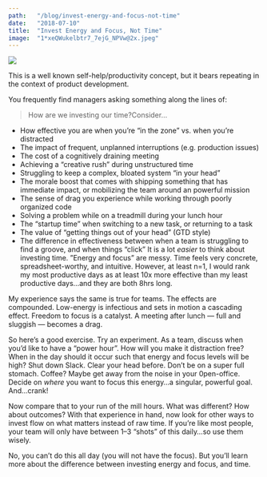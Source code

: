 ```yaml
---
path:	"/blog/invest-energy-and-focus-not-time"
date:	"2018-07-10"
title:	"Invest Energy and Focus, Not Time"
image:	"1*xeQWukelbtr7_7ejG_NPVw@2x.jpeg"
---
```


![](/images/1*xeQWukelbtr7_7ejG_NPVw@2x.jpeg)

This is a well known self-help/productivity concept, but it bears repeating in the context of product development.

You frequently find managers asking something along the lines of:


> How are we investing our time?Consider…

* How effective you are when you’re “in the zone” vs. when you’re distracted
* The impact of frequent, unplanned interruptions (e.g. production issues)
* The cost of a cognitively draining meeting
* Achieving a “creative rush” during unstructured time
* Struggling to keep a complex, bloated system “in your head”
* The morale boost that comes with shipping something that has immediate impact, or mobilizing the team around an powerful mission
* The sense of drag you experience while working through poorly organized code
* Solving a problem while on a treadmill during your lunch hour
* The “startup time” when switching to a new task, or returning to a task
* The value of “getting things out of your head” (GTD style)
* The difference in effectiveness between when a team is struggling to find a groove, and when things “click”
It is a lot *easier* to think about investing time. ‪”Energy and focus” are messy. Time feels very concrete, spreadsheet-worthy, and intuitive. However, at least n=1, I would rank my most productive days as at least 10x more effective than my least productive days…and they are both 8hrs long.

My experience says the same is true for teams. The effects are compounded. Low-energy is infectious and sets in motion a cascading effect. Freedom to focus is a catalyst. A meeting after lunch — full and sluggish — becomes a drag.

So here’s a good exercise. Try an experiment. As a team, discuss when you’d like to have a “power hour”. How will you make it distraction free? When in the day should it occur such that energy and focus levels will be high? Shut down Slack. Clear your head before. Don’t be on a super full stomach. Coffee? Maybe get away from the noise in your 0pen-office. Decide on *where* you want to focus this energy…a singular, powerful goal. And…crank!

Now compare that to your run of the mill hours. What was different? How about outcomes? With that experience in hand, now look for other ways to invest flow on what matters instead of raw time. If you’re like most people, your team will only have between 1–3 “shots” of this daily…so use them wisely.

No, you can’t do this all day (you will not have the focus). But you’ll learn more about the difference between investing energy and focus, and time.

